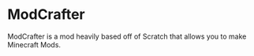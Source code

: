# ModCrafter
ModCrafter is a mod heavily based off of Scratch that allows you to make Minecraft Mods.
